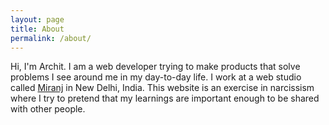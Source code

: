 ```yaml
---
layout: page
title: About
permalink: /about/
---
```


Hi, I'm Archit. I am a web developer trying to make products that solve problems I see around me in my day-to-day life. I work at a web studio called [Miranj](https://miranj.in) in New Delhi, India. This website is an exercise in narcissism where I try to pretend that my learnings are important enough to be shared with other people.
